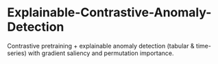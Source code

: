 # Explainable-Contrastive-Anomaly-Detection
Contrastive pretraining + explainable anomaly detection (tabular &amp; time-series) with gradient saliency and permutation importance.
